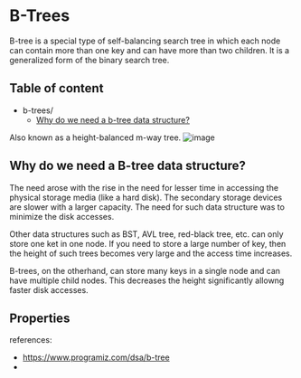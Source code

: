 # B-Trees

B-tree is a special type of self-balancing search tree in which each node can contain more than one key and can have more than two children. It is a generalized form of the binary search tree.

## Table of content
 - b-trees/
     - [Why do we need a b-tree data structure?](##why-do-we-need-a-B-tree-data-structure?)

Also known as a height-balanced m-way tree.
![image](https://user-images.githubusercontent.com/46763901/164933769-0947b957-a252-4375-bac5-83244fc9f77b.png)

## Why do we need a B-tree data structure?
The need arose with the rise in the need for lesser time in accessing the physical storage media (like a hard disk).
The secondary storage devices are slower with a larger capacity. The need for such data structure was to minimize the disk accesses.

Other data structures such as BST, AVL tree, red-black tree, etc. can only store one ket in one node. If you need to store a large number of key, then the height of such trees becomes very large and the access time increases.

B-trees, on the otherhand, can store many keys in a single node and can have multiple child nodes. This decreases the height significantly allowng faster disk accesses.

## Properties




references: 
- https://www.programiz.com/dsa/b-tree
- 
